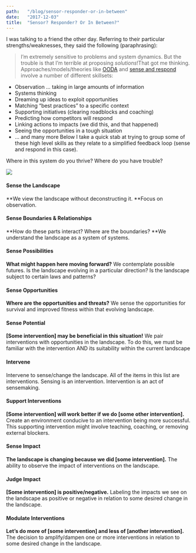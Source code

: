 ```yaml
---
path:	"/blog/sensor-responder-or-in-between"
date:	"2017-12-03"
title:	"Sensor? Responder? Or In Between?"
---
```


I was talking to a friend the other day. Referring to their particular strengths/weaknesses, they said the following (paraphrasing):


> I’m extremely sensitive to problems and system dynamics. But the trouble is that I’m terrible at proposing *solutions*!That got me thinking. Approaches/models/theories like [OODA](https://en.m.wikipedia.org/wiki/OODA_loop) and [sense and respond](https://en.m.wikipedia.org/wiki/Sense_and_respond) involve a number of different skillsets:

* Observation … taking in large amounts of information
* Systems thinking
* Dreaming up ideas to exploit opportunities
* Matching “best practices” to a specific context
* Supporting initiatives (clearing roadblocks and coaching)
* Predicting how competitors will respond
* Linking actions to impacts (we did this, and that happened)
* Seeing the opportunities in a tough situation
* … and many more
Below I take a quick stab at trying to group some of these high level skills as they relate to a simplified feedback loop (sense and respond in this case).

Where in this system do you thrive? Where do you have trouble?

![](/images/1*9UqAihFInce92-23FeJJhw@2x.png)

#### Sense the Landscape

**We view the landscape without deconstructing it. **Focus on observation.

#### Sense Boundaries & Relationships

**How do these parts interact? Where are the boundaries? **We understand the landscape as a system of systems.

#### Sense Possibilities

**What might happen here moving forward?** We contemplate possible futures. Is the landscape evolving in a particular direction? Is the landscape subject to certain laws and patterns?

#### Sense Opportunities

**Where are the opportunities and threats?** We sense the opportunities for survival and improved fitness within that evolving landscape.

#### Sense Potential

**[Some intervention] may be beneficial in this situation!** We pair interventions with opportunities in the landscape. To do this, we must be familiar with the intervention AND its suitability within the current landscape

#### Intervene

Intervene to sense/change the landscape. All of the items in this list are interventions. Sensing is an intervention. Intervention is an act of sensemaking.

#### Support Interventions

**[Some intervention] will work better if we do [some other intervention].** Create an environment conducive to an intervention being more successful. This supporting intervention might involve teaching, coaching, or removing external blockers.

#### Sense Impact

**The landscape is changing because we did [some intervention].** The ability to observe the impact of interventions on the landscape.

#### Judge Impact

**[Some intervention] is positive/negative.** Labeling the impacts we see on the landscape as positive or negative in relation to some desired change in the landscape.

#### Modulate Interventions

**Let’s do more of [some intervention] and less of [another intervention].** The decision to amplify/dampen one or more interventions in relation to some desired change in the landscape.

